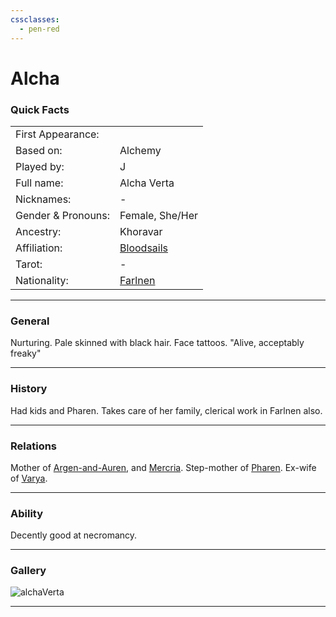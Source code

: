 ```yaml
---
cssclasses:
  - pen-red
---
```

# Alcha
### Quick Facts

|                    |                                                |
| ------------------ | ---------------------------------------------- |
| First Appearance:  |                                                |
| Based on:          | Alchemy                                        |
| Played by:         | J                                              |
| Full name:         | Alcha Verta                                    |
| Nicknames:         | -                                              |
| Gender & Pronouns: | Female, She/Her                                |
| Ancestry:          | Khoravar                                       |
| Affiliation:       | [Bloodsails](../../-Groups/Bloodsails.md)      |
| Tarot:             | -                                              |
| Nationality:       | [Farlnen](../../-Locations--Planes/Farlnen.md) |
***
### General
Nurturing. Pale skinned with black hair. Face tattoos.
"Alive, acceptably freaky"
***
### History
Had kids and Pharen. Takes care of her family, clerical work in Farlnen also.

***
### Relations
Mother of [Argen-and-Auren](Argen-and-Auren.md), and [Mercria](Mercria.md).
Step-mother of [Pharen](../-Player/Pharen.md).
Ex-wife of [Varya](Varya.md).

***
### Ability
Decently good at necromancy.

<!DOCTYPE html>  
<html>  
<head>  
<link rel="stylesheet" href="https://cdnjs.cloudflare.com/ajax/libs/rpg-awesome/1.0.0/css/rpg-awesome.min.css">
</head>  
<body>  
<i class="ra ra-sword"></i>
</body>  
</html>

***
### Gallery

![alchaVerta](../../../../../../99%20-%20META/attachments/alchaVerta.png)
***
